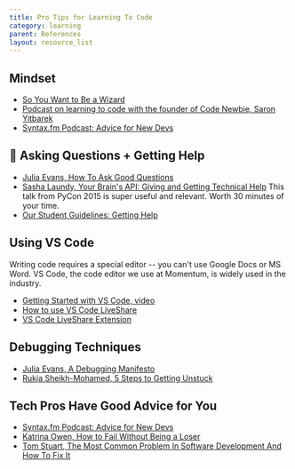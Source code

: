```yaml
---
title: Pro Tips for Learning To Code
category: learning
parent: References
layout: resource_list
---
```


## Mindset

- [So You Want to Be a Wizard](https://jvns.ca/wizard-zine.pdf)
- [Podcast on learning to code with the founder of Code Newbie, Saron Yitbarek](https://topenddevs.com/podcasts/ruby-rogues/episodes/159-rr-hacking-education-with-saron-yitbarek)
- [Syntax.fm Podcast: Advice for New Devs](https://syntax.fm/show/382/advice-for-new-devs)

## 💁 Asking Questions + Getting Help

- [Julia Evans, How To Ask Good Questions](https://jvns.ca/blog/good-questions/)
- [Sasha Laundy, Your Brain's API: Giving and Getting Technical Help](https://www.youtube.com/watch?v=hY14Er6JX2s) This talk from PyCon 2015 is super useful and relevant. Worth 30 minutes of your time.
- [Our Student Guidelines: Getting Help](https://github.com/momentumlearn/student-resources/blob/main/articles/student-guidelines.md#getting-help)

## Using VS Code

Writing code requires a special editor -- you can't use Google Docs or MS Word. VS Code, the code editor we use at Momentum, is widely used in the industry.

- [Getting Started with VS Code, video](https://code.visualstudio.com/docs/introvideos/basics)
- [How to use VS Code LiveShare](https://docs.microsoft.com/en-us/visualstudio/liveshare/use/vscode)
- [VS Code LiveShare Extension](https://marketplace.visualstudio.com/items?itemName=MS-vsliveshare.vsliveshare-pack)

## Debugging Techniques

- [Julia Evans, A Debugging Manifesto](https://jvns.ca/blog/2022/12/08/a-debugging-manifesto/)
- [Rukia Sheikh-Mohamed, 5 Steps to Getting Unstuck](https://dev.to/rukiaasm/working-smarter-5-steps-to-getting-unstuck-with-rukia-sheikh-mohamed-1932)

## Tech Pros Have Good Advice for You

- [Syntax.fm Podcast: Advice for New Devs](https://syntax.fm/show/382/advice-for-new-devs)
- [Katrina Owen, How to Fail Without Being a Loser](https://youtu.be/40P31QpKtTo)
- [Tom Stuart, The Most Common Problem In Software Development And How To Fix It](https://www.youtube.com/watch?v=TdBELZG0UMY&t=0s)
